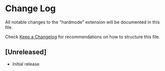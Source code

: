 # Change Log

All notable changes to the "hardmode" extension will be documented in this file.

Check [Keep a Changelog](http://keepachangelog.com/) for recommendations on how to structure this file.

## [Unreleased]

- Initial release
